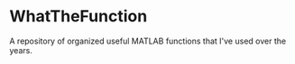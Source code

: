 # WhatTheFunction
A repository of organized useful MATLAB functions that I've used over the years. 
